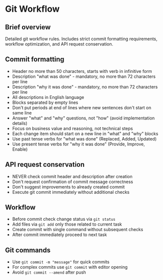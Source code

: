 # Git Workflow

## Brief overview

Detailed git workflow rules. Includes strict commit formatting requirements, workflow optimization, and API request conservation.

## Commit formatting

- Header no more than 50 characters, starts with verb in infinitive form
- Description "what was done" - mandatory, no more than 72 characters per line
- Description "why it was done" - mandatory, no more than 72 characters per line
- All descriptions in English language
- Blocks separated by empty lines
- Don't put periods at end of lines where new sentences don't start on same line
- Answer "what" and "why" questions, not "how" (avoid implementation details)
- Focus on business value and reasoning, not technical steps
- Each change item should start on a new line in "what" and "why" blocks
- Use past tense verbs for "what was done" (Replaced, Added, Updated)
- Use present tense verbs for "why it was done" (Provide, Improve, Enable)

## API request conservation

- NEVER check commit header and description after creation
- Don't request confirmation of commit message correctness
- Don't suggest improvements to already created commit
- Execute git commit immediately without additional checks

## Workflow

- Before commit check change status via `git status`
- Add files via `git add` only those related to current task
- Create commit with single command without subsequent checks
- After commit immediately proceed to next task

## Git commands

- Use `git commit -m "message"` for quick commits
- For complex commits use `git commit` with editor opening
- Avoid `git commit --amend` after push
